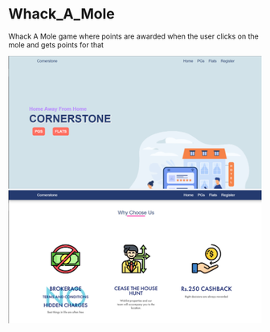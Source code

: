 # Whack_A_Mole
Whack A Mole game where points are awarded when the user clicks on the mole and gets points for that 

<p align="center">
<img src="https://raw.githubusercontent.com/0211AB/_pg/main/screenshots/Screenshot%20(66).png" />
<img src="https://github.com/0211AB/_pg/blob/main/screenshots/Screenshot%20(75).png" />
</p>
